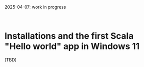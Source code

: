 2025-04-07: work in progress

<br/>

# Installations and the first Scala "Hello world" app in Windows 11

(TBD)
